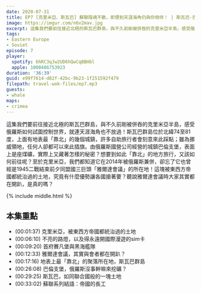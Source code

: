 ```yaml
---
date: 2020-07-31
title: EP7 [克里米亞、斯瓦巴] 蘇聯陰魂不散，即便到天涯海角仍與你相伴！ | 斯瓦巴-巴倫支堡、克里米亞 ft. 鯨魚
image: https://imgur.com/n6v2mav.jpg
excerpt: 這集我們要前往接近北極的斯瓦巴群島，與不久前剛被併吞的克里米亞半島，感受俄羅斯如何試圖控制世界，就連天涯海角也不放過！
tags:
- Eastern Europe
- Soviet
episode: 7
player:
  spotify: 6hRC3qJw2UD6hQwCqBBHbl
  apple: 1000486753923
duration: '36:39'
guid: e99f7614-d82f-42bc-9b23-1f251592f479
filepath: travel-wok-files/ep7.mp3
guests:
- whale
maps:
- crimea
---
```


這集我們要前往接近北極的斯瓦巴群島，與不久前剛被併吞的克里米亞半島，感受俄羅斯如何試圖控制世界，就連天涯海角也不放過！斯瓦巴群島位於北緯74至81度，上面有地表最「靠北」的幾個城鎮，許多自助旅行者會刻意來此踩點；雖為挪威領地，任何人卻都可以來此插旗。由俄羅斯國營公司經營的城鎮巴倫支堡，表面上是座煤礦，實際上又藏著怎樣的秘密？想要到如此「靠北」的地方旅行，又該如何前往呢？至於克里米亞，我們都知道它在2014年被俄羅斯兼併，卻忘了它也曾經是1945二戰結束前夕同盟國三巨頭「雅爾達會議」的所在地！這塊被東西方帝國都統治過的土地，究竟有什麼優勢讓各國搶著要？聽說雅爾達會議時大家其實都在開趴，是真的嗎？

{% include middle.html %}

## 本集重點
* (00:01:37) 克里米亞，被東西方帝國都統治過的土地
* (00:06:10) 不亮的路燈，以及得永遠開國際漫遊的sim卡
* (00:09:20) 首府賽凡堡與黑海艦隊
* (00:12:33) 雅爾達會議，其實與會者都在開趴？
* (00:17:16) 地表上最「靠北」的聚落所在地，斯瓦巴群島
* (00:26:08) 巴倫支堡，俄羅斯沒事幹嘛來挖礦？
* (00:29:25) 斯瓦巴，如同聯合國般的一塊土地
* (00:33:02) 蘇聯系列結語：帝國的長工
